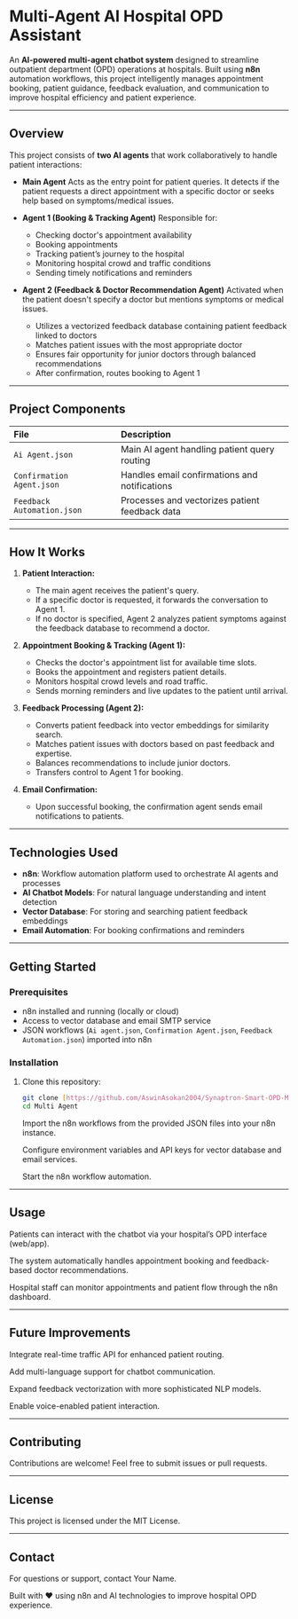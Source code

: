 # Multi-Agent AI Hospital OPD Assistant

An **AI-powered multi-agent chatbot system** designed to streamline outpatient department (OPD) operations at hospitals. Built using **n8n** automation workflows, this project intelligently manages appointment booking, patient guidance, feedback evaluation, and communication to improve hospital efficiency and patient experience.

---

## Overview

This project consists of **two AI agents** that work collaboratively to handle patient interactions:

-   **Main Agent**
    Acts as the entry point for patient queries. It detects if the patient requests a direct appointment with a specific doctor or seeks help based on symptoms/medical issues.

-   **Agent 1 (Booking & Tracking Agent)**
    Responsible for:
    -   Checking doctor's appointment availability
    -   Booking appointments
    -   Tracking patient’s journey to the hospital
    -   Monitoring hospital crowd and traffic conditions
    -   Sending timely notifications and reminders

-   **Agent 2 (Feedback & Doctor Recommendation Agent)**
    Activated when the patient doesn't specify a doctor but mentions symptoms or medical issues.
    -   Utilizes a vectorized feedback database containing patient feedback linked to doctors
    -   Matches patient issues with the most appropriate doctor
    -   Ensures fair opportunity for junior doctors through balanced recommendations
    -   After confirmation, routes booking to Agent 1

---

## Project Components

| File                      | Description                                           |
| :------------------------ | :---------------------------------------------------- |
| `Ai Agent.json`           | Main AI agent handling patient query routing          |
| `Confirmation Agent.json` | Handles email confirmations and notifications         |
| `Feedback Automation.json`| Processes and vectorizes patient feedback data        |

---

## How It Works

1.  **Patient Interaction:**
    -   The main agent receives the patient's query.
    -   If a specific doctor is requested, it forwards the conversation to Agent 1.
    -   If no doctor is specified, Agent 2 analyzes patient symptoms against the feedback database to recommend a doctor.

2.  **Appointment Booking & Tracking (Agent 1):**
    -   Checks the doctor's appointment list for available time slots.
    -   Books the appointment and registers patient details.
    -   Monitors hospital crowd levels and road traffic.
    -   Sends morning reminders and live updates to the patient until arrival.

3.  **Feedback Processing (Agent 2):**
    -   Converts patient feedback into vector embeddings for similarity search.
    -   Matches patient issues with doctors based on past feedback and expertise.
    -   Balances recommendations to include junior doctors.
    -   Transfers control to Agent 1 for booking.

4.  **Email Confirmation:**
    -   Upon successful booking, the confirmation agent sends email notifications to patients.

---

## Technologies Used

-   **n8n**: Workflow automation platform used to orchestrate AI agents and processes
-   **AI Chatbot Models**: For natural language understanding and intent detection
-   **Vector Database**: For storing and searching patient feedback embeddings
-   **Email Automation**: For booking confirmations and reminders

---

## Getting Started

### Prerequisites

-   n8n installed and running (locally or cloud)
-   Access to vector database and email SMTP service
-   JSON workflows (`Ai agent.json`, `Confirmation Agent.json`, `Feedback Automation.json`) imported into n8n

### Installation

1.  Clone this repository:

    ```bash
    git clone [https://github.com/AswinAsokan2004/Synaptron-Smart-OPD-Multi-Agent-System](https://github.com/AswinAsokan2004/Synaptron-Smart-OPD-Multi-Agent-System)
    cd Multi Agent
    ```
    Import the n8n workflows from the provided JSON files into your n8n instance.

    Configure environment variables and API keys for vector database and email services.

    Start the n8n workflow automation.

---

## Usage

Patients can interact with the chatbot via your hospital’s OPD interface (web/app).

The system automatically handles appointment booking and feedback-based doctor recommendations.

Hospital staff can monitor appointments and patient flow through the n8n dashboard.

---

## Future Improvements

Integrate real-time traffic API for enhanced patient routing.

Add multi-language support for chatbot communication.

Expand feedback vectorization with more sophisticated NLP models.

Enable voice-enabled patient interaction.

---

## Contributing

Contributions are welcome! Feel free to submit issues or pull requests.

---

## License

This project is licensed under the MIT License.

---

## Contact

For questions or support, contact Your Name.

Built with ❤️ using n8n and AI technologies to improve hospital OPD experience.
